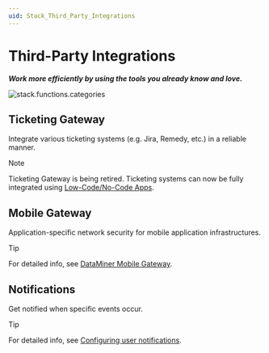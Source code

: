 ```yaml
---
uid: Stack_Third_Party_Integrations
---
```


# Third-Party Integrations

***Work more efficiently by using the tools you already know and love.***

![stack.functions.categories](~/dataminer-overview/images/stack_third_party_integrations.png)

## Ticketing Gateway

Integrate various ticketing systems (e.g. Jira, Remedy, etc.) in a reliable manner.

> [!NOTE]
> Ticketing Gateway is being retired. Ticketing systems can now be fully integrated using [Low-Code/No-Code Apps](xref:Stack_Data_Visualization#no-code-apps).

## Mobile Gateway

Application-specific network security for mobile application infrastructures.

> [!TIP]
> For detailed info, see [DataMiner Mobile Gateway](xref:MobileGateway).

## Notifications

Get notified when specific events occur.

> [!TIP]
> For detailed info, see [Configuring user notifications](xref:Configuring_user_notifications).
